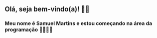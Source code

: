 ## Olá, seja bem-vindo(a)! 👋😃
### Meu nome é Samuel Martins e estou começando na área da programação 👨‍🎓🧑‍💻
